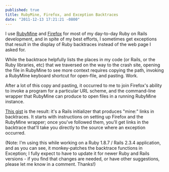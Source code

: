 ```yaml
---
published: true
title: RubyMine, Firefox, and Exception Backtraces
date: "2011-12-13 17:21:21 -0800"
---
```


I use <a href="http://www.jetbrains.com/ruby/">RubyMine</a> and
<a href="http://getfirefox.com">Firefox</a> for most of my
day-to-day Ruby on Rails development, and in spite of my best efforts, I
sometimes get exceptions that result in the display of Ruby backtraces instead
of the web page I asked for.<!--more-->

While the backtrace helpfully lists the places in my code (or Rails, or the Ruby
libraries, etc) that we traversed on the way to the crash site, opening the
file in RubyMine to see more context requires copying the path, invoking a
RubyMine keyboard shortcut for open-file, and pasting. Work.

After a lot of this copy and pasting, it occurred to me to join Firefox's
ability to invoke a program for a particular URL scheme, and the command-line
wrapper that RubyMine can produce to open files in a running RubyMine instance.

<a href="https://gist.github.com/1474782">This gist</a> is the
result: it's a Rails initializer that produces "mine:" links in backtraces.
It starts with instructions on setting up Firefox and the RubyMine wrapper;
once you've followed them, you'll get links in the backtrace that'll take you
directly to the source where an exception occurred.

(Note: I'm using this while working on a Ruby 1.8.7 / Rails 2.3.4 application,
and as you can see, it monkey-patches the backtrace functions in Exception; I
fully expect to have to update it for newer Ruby and Rails versions - if you
find that changes are needed, or have other suggestions, please let me know
in a comment. Thanks!)
